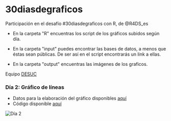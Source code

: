 # 30diasdegraficos
Participación en el desafío #30diasdegraficos con R, de @R4DS_es

- En la carpeta "R" encuentras los script de los gráficos subidos según día.

- En la carpeta "input" puedes encontrar las bases de datos, a menos que éstas sean públicas. De ser así en el script encontrarás un link a ellas.

- En la carpeta "output" encuentras las imágenes de los graficos.

Equipo [DESUC](http://sociologia.uc.cl/desuc/quienes-somos-desuc/)

### Día 2: Gráfico de líneas 

- Datos para la elaboración del gráfico disponibles [aquí](/inputs/02-imad_2019.xlsx)
- Código disponible [aquí](/R/02-lineas.R)

![Día 2](outputs/02-lineas-imad_2019.png.png)
